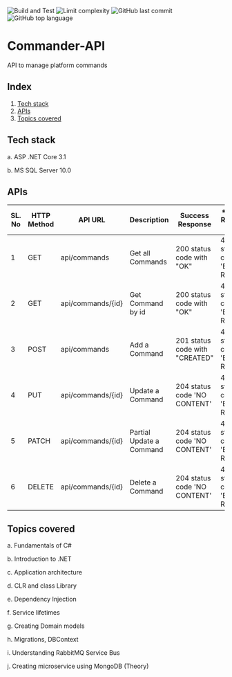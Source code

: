 ![Build and Test](https://github.com/anaghesh-muruli/Commander-API/workflows/Build/badge.svg)
![Limit complexity](https://github.com/anaghesh-muruli/Commander-API/workflows/Limit%20complexity/badge.svg)
![GitHub last commit](https://img.shields.io/github/last-commit/anaghesh-muruli/Commander-API)
![GitHub top language](https://img.shields.io/github/languages/top/anaghesh-muruli/Commander-API)
# Commander-API
API to manage platform commands

## Index
1. [Tech stack](#Techstack)
2. [APIs](#APIs)
3. [Topics covered](#Topicscovered)

## Tech stack
a. ASP .NET Core 3.1

b. MS SQL Server 10.0

## APIs 

| **SL. No** | **HTTP Method** | **API URL**         | **Description**          | **Success Response**           | **Failure Response **         |
|------------|-----------------|---------------------|--------------------------|--------------------------------|-------------------------------|
| 1          | GET             | api/commands        | Get all Commands         | 200 status code with "OK"      | 400 status code 'BAD REQUEST' |
| 2          | GET             | api/commands/\{id\} | Get Command by id        | 200 status code with "OK"      | 400 status code 'BAD REQUEST' |
| 3          | POST            | api/commands        | Add a Command            | 201 status code with "CREATED" | 400 status code 'BAD REQUEST' |
| 4          | PUT             | api/commands/\{id\} | Update a Command         | 204 status code 'NO CONTENT'   | 400 status code 'BAD REQUEST' |
| 5          | PATCH           | api/commands/\{id\} | Partial Update a Command | 204 status code 'NO CONTENT'   | 400 status code 'BAD REQUEST' |
| 6          | DELETE          | api/commands/\{id\} | Delete a Command         | 204 status code 'NO CONTENT'   | 400 status code 'BAD REQUEST' |

## Topics covered
a.	Fundamentals of C#

b.	Introduction to .NET

c.	Application architecture

d.	CLR and class Library

e.	Dependency Injection 

f.	Service lifetimes

g.	Creating Domain models 

h.	Migrations, DBContext

i.	Understanding RabbitMQ Service Bus

j.	Creating microservice using MongoDB (Theory)
